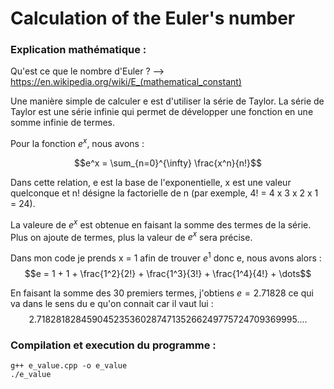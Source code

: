 # Calculation of the Euler's number

### Explication mathématique :

Qu'est ce que le nombre d'Euler ? 
    --> https://en.wikipedia.org/wiki/E_(mathematical_constant)

Une manière simple de calculer e est d'utiliser la série de Taylor.
La série de Taylor est une série infinie qui permet de développer une fonction en une somme infinie de termes. 

Pour la fonction $e^x$, nous avons :

$$e^x = \sum_{n=0}^{\infty} \frac{x^n}{n!}$$

Dans cette relation, e est la base de l'exponentielle, x est une valeur quelconque et n! désigne la factorielle de n (par exemple, 4! = 4 x 3 x 2 x 1 = 24). <br>

La valeure de $e^x$ est obtenue en faisant la somme des termes de la série. Plus on ajoute de termes, plus la valeur de $e^x$ sera précise.

Dans mon code je prends x = 1 afin de trouver $e^1$ donc e, nous avons alors : 
$$e = 1 + 1 + \frac{1^2}{2!} + \frac{1^3}{3!} + \frac{1^4}{4!} + \dots$$

En faisant la somme des 30 premiers termes, j'obtiens $e = 2.71828$ ce qui va dans le sens du e qu'on connait car il vaut lui : $$2.71828182845904523536028747135266249775724709369995.... $$

### Compilation et execution du programme :

```g++ e_value.cpp -o e_value```<br>
```./e_value```
